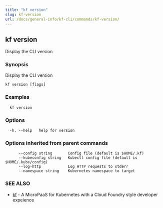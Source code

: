```yaml
---
title: "kf version"
slug: kf-version
url: /docs/general-info/kf-cli/commands/kf-version/
---
```

## kf version

Display the CLI version

### Synopsis

Display the CLI version

```
kf version [flags]
```

### Examples

```
  kf version
```

### Options

```
  -h, --help   help for version
```

### Options inherited from parent commands

```
      --config string       Config file (default is $HOME/.kf)
      --kubeconfig string   Kubectl config file (default is $HOME/.kube/config)
      --log-http            Log HTTP requests to stderr
      --namespace string    Kubernetes namespace to target
```

### SEE ALSO

* [kf](/docs/general-info/kf-cli/commands/kf/)	 - A MicroPaaS for Kubernetes with a Cloud Foundry style developer expeience

